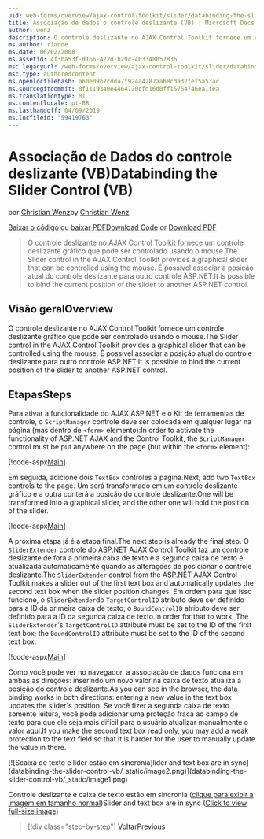 ```yaml
---
uid: web-forms/overview/ajax-control-toolkit/slider/databinding-the-slider-control-vb
title: Associação de dados o controle deslizante (VB) | Microsoft Docs
author: wenz
description: O controle deslizante no AJAX Control Toolkit fornece um controle deslizante gráfico que pode ser controlado usando o mouse. É possível associar o positio atual...
ms.author: riande
ms.date: 06/02/2008
ms.assetid: 4f3ba53f-d166-422d-b29c-403348057836
msc.legacyurl: /web-forms/overview/ajax-control-toolkit/slider/databinding-the-slider-control-vb
msc.type: authoredcontent
ms.openlocfilehash: a60e09b7cdda7f924a4287aab8cda32fef5a53ac
ms.sourcegitcommit: 0f1119340e4464720cfd16d0ff15764746ea1fea
ms.translationtype: MT
ms.contentlocale: pt-BR
ms.lasthandoff: 04/09/2019
ms.locfileid: "59419763"
---
```

# <a name="databinding-the-slider-control-vb"></a><span data-ttu-id="d9fd5-104">Associação de Dados do controle deslizante (VB)</span><span class="sxs-lookup"><span data-stu-id="d9fd5-104">Databinding the Slider Control (VB)</span></span>

<span data-ttu-id="d9fd5-105">por [Christian Wenz](https://github.com/wenz)</span><span class="sxs-lookup"><span data-stu-id="d9fd5-105">by [Christian Wenz](https://github.com/wenz)</span></span>

<span data-ttu-id="d9fd5-106">[Baixar o código](http://download.microsoft.com/download/9/3/f/93f8daea-bebd-4821-833b-95205389c7d0/Slider0.vb.zip) ou [baixar PDF](http://download.microsoft.com/download/2/d/c/2dc10e34-6983-41d4-9c08-f78f5387d32b/slider0VB.pdf)</span><span class="sxs-lookup"><span data-stu-id="d9fd5-106">[Download Code](http://download.microsoft.com/download/9/3/f/93f8daea-bebd-4821-833b-95205389c7d0/Slider0.vb.zip) or [Download PDF](http://download.microsoft.com/download/2/d/c/2dc10e34-6983-41d4-9c08-f78f5387d32b/slider0VB.pdf)</span></span>

> <span data-ttu-id="d9fd5-107">O controle deslizante no AJAX Control Toolkit fornece um controle deslizante gráfico que pode ser controlado usando o mouse.</span><span class="sxs-lookup"><span data-stu-id="d9fd5-107">The Slider control in the AJAX Control Toolkit provides a graphical slider that can be controlled using the mouse.</span></span> <span data-ttu-id="d9fd5-108">É possível associar a posição atual do controle deslizante para outro controle ASP.NET.</span><span class="sxs-lookup"><span data-stu-id="d9fd5-108">It is possible to bind the current position of the slider to another ASP.NET control.</span></span>


## <a name="overview"></a><span data-ttu-id="d9fd5-109">Visão geral</span><span class="sxs-lookup"><span data-stu-id="d9fd5-109">Overview</span></span>

<span data-ttu-id="d9fd5-110">O controle deslizante no AJAX Control Toolkit fornece um controle deslizante gráfico que pode ser controlado usando o mouse.</span><span class="sxs-lookup"><span data-stu-id="d9fd5-110">The Slider control in the AJAX Control Toolkit provides a graphical slider that can be controlled using the mouse.</span></span> <span data-ttu-id="d9fd5-111">É possível associar a posição atual do controle deslizante para outro controle ASP.NET.</span><span class="sxs-lookup"><span data-stu-id="d9fd5-111">It is possible to bind the current position of the slider to another ASP.NET control.</span></span>

## <a name="steps"></a><span data-ttu-id="d9fd5-112">Etapas</span><span class="sxs-lookup"><span data-stu-id="d9fd5-112">Steps</span></span>

<span data-ttu-id="d9fd5-113">Para ativar a funcionalidade do AJAX ASP.NET e o Kit de ferramentas de controle, o `ScriptManager` controle deve ser colocada em qualquer lugar na página (mas dentro de `<form>` elemento):</span><span class="sxs-lookup"><span data-stu-id="d9fd5-113">In order to activate the functionality of ASP.NET AJAX and the Control Toolkit, the `ScriptManager` control must be put anywhere on the page (but within the `<form>` element):</span></span>

[!code-aspx[Main](databinding-the-slider-control-vb/samples/sample1.aspx)]

<span data-ttu-id="d9fd5-114">Em seguida, adicione dois `TextBox` controles à página.</span><span class="sxs-lookup"><span data-stu-id="d9fd5-114">Next, add two `TextBox` controls to the page.</span></span> <span data-ttu-id="d9fd5-115">Um será transformado em um controle deslizante gráfico e a outra conterá a posição do controle deslizante.</span><span class="sxs-lookup"><span data-stu-id="d9fd5-115">One will be transformed into a graphical slider, and the other one will hold the position of the slider.</span></span>

[!code-aspx[Main](databinding-the-slider-control-vb/samples/sample2.aspx)]

<span data-ttu-id="d9fd5-116">A próxima etapa já é a etapa final.</span><span class="sxs-lookup"><span data-stu-id="d9fd5-116">The next step is already the final step.</span></span> <span data-ttu-id="d9fd5-117">O `SliderExtender` controle do ASP.NET AJAX Control Toolkit faz um controle deslizante de fora a primeira caixa de texto e a segunda caixa de texto é atualizada automaticamente quando as alterações de posicionar o controle deslizante.</span><span class="sxs-lookup"><span data-stu-id="d9fd5-117">The `SliderExtender` control from the ASP.NET AJAX Control Toolkit makes a slider out of the first text box and automatically updates the second text box when the slider position changes.</span></span> <span data-ttu-id="d9fd5-118">Em ordem para que isso funcione, o `SliderExtender`do `TargetControlID` atributo deve ser definido para a ID da primeira caixa de texto; o `BoundControlID` atributo deve ser definido para a ID da segunda caixa de texto.</span><span class="sxs-lookup"><span data-stu-id="d9fd5-118">In order for that to work, The `SliderExtender`'s `TargetControlID` attribute must be set to the ID of the first text box; the `BoundControlID` attribute must be set to the ID of the second text box.</span></span>

[!code-aspx[Main](databinding-the-slider-control-vb/samples/sample3.aspx)]

<span data-ttu-id="d9fd5-119">Como você pode ver no navegador, a associação de dados funciona em ambas as direções: inserindo um novo valor na caixa de texto atualiza a posição do controle deslizante.</span><span class="sxs-lookup"><span data-stu-id="d9fd5-119">As you can see in the browser, the data binding works in both directions: entering a new value in the text box updates the slider's position.</span></span> <span data-ttu-id="d9fd5-120">Se você fizer a segunda caixa de texto somente leitura, você pode adicionar uma proteção fraca ao campo de texto para que ele seja mais difícil para o usuário atualizar manualmente o valor aqui.</span><span class="sxs-lookup"><span data-stu-id="d9fd5-120">If you make the second text box read only, you may add a weak protection to the text field so that it is harder for the user to manually update the value in there.</span></span>


[![S<span data-ttu-id="d9fd5-121">caixa de texto e lider estão em sincronia]</span><span class="sxs-lookup"><span data-stu-id="d9fd5-121">lider and text box are in sync]</span></span>(databinding-the-slider-control-vb/_static/image2.png)](databinding-the-slider-control-vb/_static/image1.png)

<span data-ttu-id="d9fd5-122">Controle deslizante e caixa de texto estão em sincronia ([clique para exibir a imagem em tamanho normal](databinding-the-slider-control-vb/_static/image3.png))</span><span class="sxs-lookup"><span data-stu-id="d9fd5-122">Slider and text box are in sync ([Click to view full-size image](databinding-the-slider-control-vb/_static/image3.png))</span></span>

> [!div class="step-by-step"]
> [<span data-ttu-id="d9fd5-123">Voltar</span><span class="sxs-lookup"><span data-stu-id="d9fd5-123">Previous</span></span>](using-the-slider-control-with-auto-postback-vb.md)
